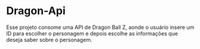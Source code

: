 # Dragon-Api
Esse projeto consome uma API de Dragon Ball Z, aonde o usuário insere um ID para escolher o personagem e depois escolhe as informações que deseja saber sobre o personagem.
